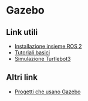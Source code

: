 # Gazebo

## Link utili

* [Installazione insieme ROS 2](https://gazebosim.org/docs/harmonic/ros_installation/)
* [Tutoriali basici](https://gazebosim.org/docs/harmonic/tutorials/)
* [Simulazione Turtlebot3](https://emanual.robotis.com/docs/en/platform/turtlebot3/simulation/#gazebo-simulation)

## Altri link

* [Progetti che usano Gazebo](https://gazebosim.org/docs/harmonic/projects_using_gazebo/) 